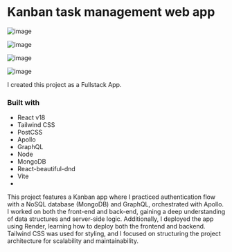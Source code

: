 # Kanban task management web app
![image](https://github.com/user-attachments/assets/3fa83199-3fb4-429b-bb6e-d6277e07e7b2)

![image](https://github.com/user-attachments/assets/04a6f013-30ec-4e29-9c15-45c83c627464)

![image](https://github.com/user-attachments/assets/20813e30-1427-4cf6-922d-d2dbc66d1885)

![image](https://github.com/user-attachments/assets/75ef9075-cb83-4501-9568-bef60a11b3cd)

I created this project as a Fullstack App.

### Built with

- React v18
- Tailwind CSS
- PostCSS
- Apollo
- GraphQL
- Node
- MongoDB
- React-beautiful-dnd
- Vite
- 
This project features a Kanban app where I practiced authentication flow with a NoSQL database (MongoDB) and GraphQL, orchestrated with Apollo. I worked on both the front-end and back-end, gaining a deep understanding of data structures and server-side logic. Additionally, I deployed the app using Render, learning how to deploy both the frontend and backend. Tailwind CSS was used for styling, and I focused on structuring the project architecture for scalability and maintainability.
